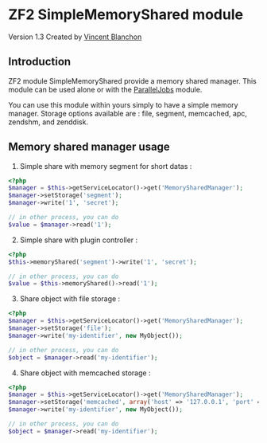 ZF2 SimpleMemoryShared module
============

Version 1.3 Created by [Vincent Blanchon](http://developpeur-zend-framework.fr/)

Introduction
------------

ZF2 module SimpleMemoryShared provide a memory shared manager.
This module can be used alone or with the [ParallelJobs](https://github.com/blanchonvincent/ParallelJobs) module.

You can use this module within yours simply to have a simple memory manager.
Storage options available are : file, segment, memcached, apc, zendshm, and zenddisk.

Memory shared manager usage
------------

1) Simple share with memory segment for short datas :
    
```php
<?php
$manager = $this->getServiceLocator()->get('MemorySharedManager');
$manager->setStorage('segment');
$manager->write('1', 'secret');

// in other process, you can do
$value = $manager->read('1');
```

2) Simple share with plugin controller :
    
```php
<?php
$this->memoryShared('segment')->write('1', 'secret');

// in other process, you can do
$value = $this->memoryShared()->read('1');
```

3) Share object with file storage :
    
```php
<?php
$manager = $this->getServiceLocator()->get('MemorySharedManager');
$manager->setStorage('file');
$manager->write('my-identifier', new MyObject());

// in other process, you can do
$object = $manager->read('my-identifier');
```

4) Share object with memcached storage :
    
```php
<?php
$manager = $this->getServiceLocator()->get('MemorySharedManager');
$manager->setStorage('memcached', array('host' => '127.0.0.1', 'port' => 11211));
$manager->write('my-identifier', new MyObject());

// in other process, you can do
$object = $manager->read('my-identifier');
```